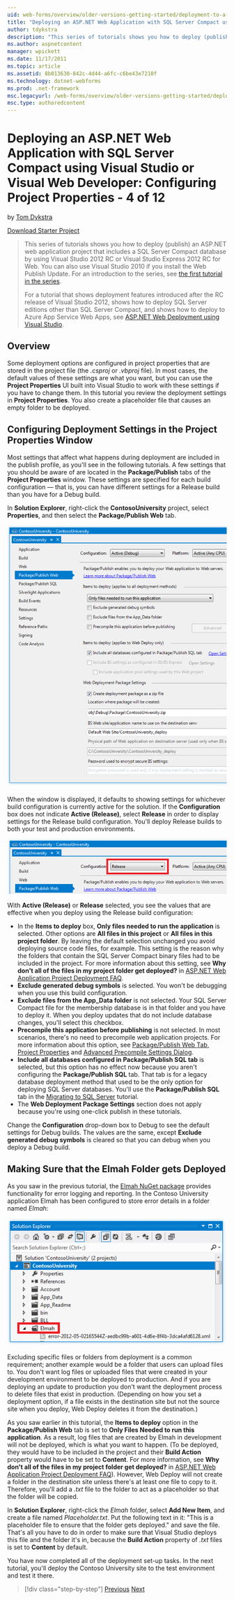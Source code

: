 ```yaml
---
uid: web-forms/overview/older-versions-getting-started/deployment-to-a-hosting-provider/deployment-to-a-hosting-provider-configuring-project-properties-4-of-12
title: "Deploying an ASP.NET Web Application with SQL Server Compact using Visual Studio or Visual Web Developer: Configuring Project Properties - 4 of 12 | Microsoft Docs"
author: tdykstra
description: "This series of tutorials shows you how to deploy (publish) an ASP.NET web application project that includes a SQL Server Compact database by using Visual Stu..."
ms.author: aspnetcontent
manager: wpickett
ms.date: 11/17/2011
ms.topic: article
ms.assetid: 8b013630-842c-4d44-a6fc-c6be43e7210f
ms.technology: dotnet-webforms
ms.prod: .net-framework
msc.legacyurl: /web-forms/overview/older-versions-getting-started/deployment-to-a-hosting-provider/deployment-to-a-hosting-provider-configuring-project-properties-4-of-12
msc.type: authoredcontent
---
```

Deploying an ASP.NET Web Application with SQL Server Compact using Visual Studio or Visual Web Developer: Configuring Project Properties - 4 of 12
====================
by [Tom Dykstra](https://github.com/tdykstra)

[Download Starter Project](http://code.msdn.microsoft.com/Deploying-an-ASPNET-Web-4e31366b)

> This series of tutorials shows you how to deploy (publish) an ASP.NET web application project that includes a SQL Server Compact database by using Visual Studio 2012 RC or Visual Studio Express 2012 RC for Web. You can also use Visual Studio 2010 if you install the Web Publish Update. For an introduction to the series, see [the first tutorial in the series](deployment-to-a-hosting-provider-introduction-1-of-12.md).
> 
> For a tutorial that shows deployment features introduced after the RC release of Visual Studio 2012, shows how to deploy SQL Server editions other than SQL Server Compact, and shows how to deploy to Azure App Service Web Apps, see [ASP.NET Web Deployment using Visual Studio](../../deployment/visual-studio-web-deployment/introduction.md).


## Overview

Some deployment options are configured in project properties that are stored in the project file (the *.csproj* or *.vbproj* file). In most cases, the default values of these settings are what you want, but you can use the **Project Properties** UI built into Visual Studio to work with these settings if you have to change them. In this tutorial you review the deployment settings in **Project Properties**. You also create a placeholder file that causes an empty folder to be deployed.

## Configuring Deployment Settings in the Project Properties Window

Most settings that affect what happens during deployment are included in the publish profile, as you'll see in the following tutorials. A few settings that you should be aware of are located in the **Package/Publish** tabs of the **Project Properties** window. These settings are specified for each build configuration — that is, you can have different settings for a Release build than you have for a Debug build.

In **Solution Explorer**, right-click the **ContosoUniversity** project, select **Properties**, and then select the **Package/Publish Web** tab.

![Package_Publish_Web_tab](deployment-to-a-hosting-provider-configuring-project-properties-4-of-12/_static/image1.png)

When the window is displayed, it defaults to showing settings for whichever build configuration is currently active for the solution. If the **Configuration** box does not indicate **Active (Release)**, select **Release** in order to display settings for the Release build configuration. You'll deploy Release builds to both your test and production environments.

![Package_Publish_Web_tab_selecting_Release](deployment-to-a-hosting-provider-configuring-project-properties-4-of-12/_static/image2.png)

With **Active (Release)** or **Release** selected, you see the values that are effective when you deploy using the Release build configuration:

- In the **Items to deploy** box, **Only files needed to run the application** is selected. Other options are **All files in this project** or **All files in this project folder**. By leaving the default selection unchanged you avoid deploying source code files, for example. This setting is the reason why the folders that contain the SQL Server Compact binary files had to be included in the project. For more information about this setting, see **Why don't all of the files in my project folder get deployed?** in [ASP.NET Web Application Project Deployment FAQ](https://msdn.microsoft.com/library/ee942158.aspx).
- **Exclude generated debug symbols** is selected. You won't be debugging when you use this build configuration.
- **Exclude files from the App\_Data folder** is not selected. Your SQL Server Compact file for the membership database is in that folder and you have to deploy it. When you deploy updates that do not include database changes, you'll select this checkbox.
- **Precompile this application before publishing** is not selected. In most scenarios, there's no need to precompile web application projects. For more information about this option, see [Package/Publish Web Tab, Project Properties](https://msdn.microsoft.com/library/dd410108(v=vs.110).aspx) and [Advanced Precompile Settings Dialog](https://msdn.microsoft.com/library/hh475319(v=vs.110).aspx).
- **Include all databases configured in Package/Publish SQL tab** is selected, but this option has no effect now because you aren't configuring the **Package/Publish SQL** tab. That tab is for a legacy database deployment method that used to be the only option for deploying SQL Server databases. You'll use the **Package/Publish SQL** tab in the [Migrating to SQL Server](deployment-to-a-hosting-provider-migrating-to-sql-server-10-of-12.md) tutorial.
- The **Web Deployment Package Settings** section does not apply because you're using one-click publish in these tutorials.

Change the **Configuration** drop-down box to Debug to see the default settings for Debug builds. The values are the same, except **Exclude generated debug symbols** is cleared so that you can debug when you deploy a Debug build.

## Making Sure that the Elmah Folder gets Deployed

As you saw in the previous tutorial, the [Elmah NuGet package](http://www.hanselman.com/blog/NuGetPackageOfTheWeek7ELMAHErrorLoggingModulesAndHandlersWithSQLServerCompact.aspx) provides functionality for error logging and reporting. In the Contoso University application Elmah has been configured to store error details in a folder named *Elmah*:

![Elmah folder](deployment-to-a-hosting-provider-configuring-project-properties-4-of-12/_static/image3.png)

Excluding specific files or folders from deployment is a common requirement; another example would be a folder that users can upload files to. You don't want log files or uploaded files that were created in your development environment to be deployed to production. And if you are deploying an update to production you don't want the deployment process to delete files that exist in production. (Depending on how you set a deployment option, if a file exists in the destination site but not the source site when you deploy, Web Deploy deletes it from the destination.)

As you saw earlier in this tutorial, the **Items to deploy** option in the **Package/Publish Web** tab is set to **Only Files Needed to run this application**. As a result, log files that are created by Elmah in development will not be deployed, which is what you want to happen. (To be deployed, they would have to be included in the project and their **Build Action** property would have to be set to **Content**. For more information, see **Why don't all of the files in my project folder get deployed?** in [ASP.NET Web Application Project Deployment FAQ](https://msdn.microsoft.com/library/ee942158.aspx)). However, Web Deploy will not create a folder in the destination site unless there's at least one file to copy to it. Therefore, you'll add a *.txt* file to the folder to act as a placeholder so that the folder will be copied.

In **Solution Explorer**, right-click the *Elmah* folder, select **Add New Item**, and create a file named *Placeholder.txt*. Put the following text in it: "This is a placeholder file to ensure that the folder gets deployed." and save the file. That's all you have to do in order to make sure that Visual Studio deploys this file and the folder it's in, because the **Build Action** property of *.txt* files is set to **Content** by default.

You have now completed all of the deployment set-up tasks. In the next tutorial, you'll deploy the Contoso University site to the test environment and test it there.

> [!div class="step-by-step"]
> [Previous](deployment-to-a-hosting-provider-web-config-file-transformations-3-of-12.md)
> [Next](deployment-to-a-hosting-provider-deploying-to-iis-as-a-test-environment-5-of-12.md)
